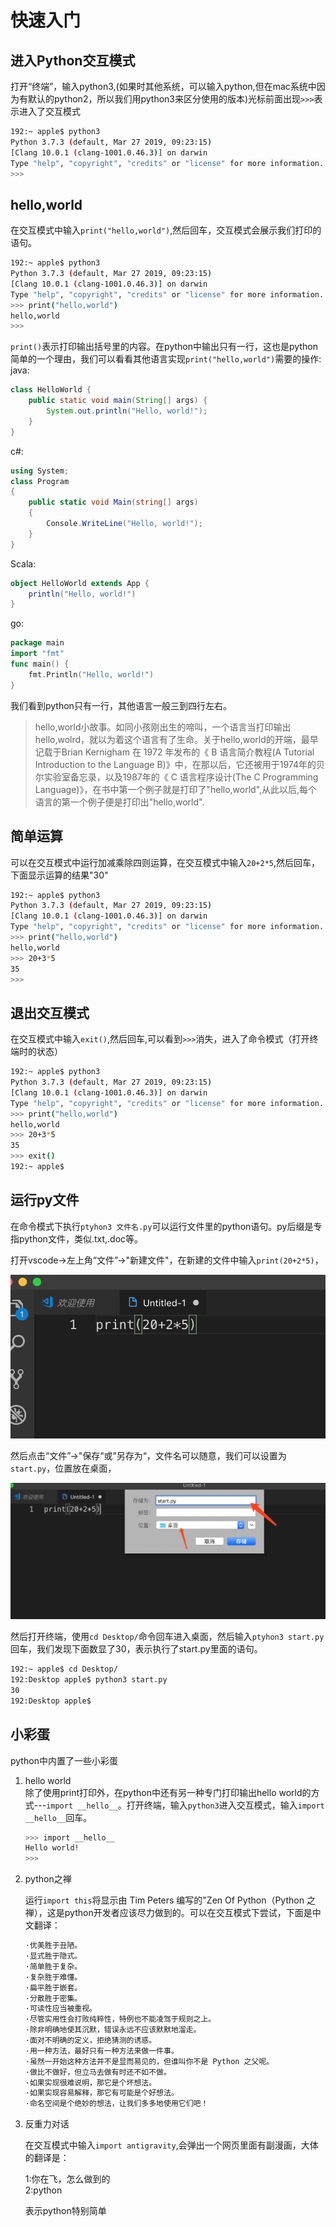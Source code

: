 # 快速入门

## 进入Python交互模式

打开“终端”，输入python3,(如果时其他系统，可以输入python,但在mac系统中因为有默认的python2，所以我们用python3来区分使用的版本)光标前面出现`>>>`表示进入了交互模式  

```bash
192:~ apple$ python3
Python 3.7.3 (default, Mar 27 2019, 09:23:15) 
[Clang 10.0.1 (clang-1001.0.46.3)] on darwin
Type "help", "copyright", "credits" or "license" for more information.
>>> 
```  

## hello,world

在交互模式中输入`print("hello,world")`,然后回车，交互模式会展示我们打印的语句。  

```bash
192:~ apple$ python3
Python 3.7.3 (default, Mar 27 2019, 09:23:15) 
[Clang 10.0.1 (clang-1001.0.46.3)] on darwin
Type "help", "copyright", "credits" or "license" for more information.
>>> print("hello,world")
hello,world
>>> 
```

`print()`表示打印输出括号里的内容。在python中输出只有一行，这也是python简单的一个理由，我们可以看看其他语言实现`print("hello,world")`需要的操作:  
java:

```java
class HelloWorld {
    public static void main(String[] args) {
        System.out.println("Hello, world!");
    }
}
```

c#:  

```c#
using System;
class Program
{
    public static void Main(string[] args)
    {
        Console.WriteLine("Hello, world!");
    }
}
```  

Scala:  

```Scala
object HelloWorld extends App {
    println("Hello, world!")
}
```  

go:  

```go
package main
import "fmt"
func main() {
    fmt.Println("Hello, world!")
}
```  

我们看到python只有一行，其他语言一般三到四行左右。  

> hello,world小故事。如同小孩刚出生的啼叫，一个语言当打印输出hello,wolrd，就以为着这个语言有了生命。关于hello,world的开端，最早记载于Brian Kernigham 在 1972 年发布的《 B 语言简介教程(A Tutorial Introduction to the Language B)》中，在那以后，它还被用于1974年的贝尔实验室备忘录，以及1987年的《 C 语言程序设计(The C Programming Language)》，在书中第一个例子就是打印了"hello,world",从此以后,每个语言的第一个例子便是打印出"hello,world".  

## 简单运算

可以在交互模式中运行加减乘除四则运算，在交互模式中输入`20+2*5`,然后回车，下面显示运算的结果"30"  

```bash
192:~ apple$ python3
Python 3.7.3 (default, Mar 27 2019, 09:23:15) 
[Clang 10.0.1 (clang-1001.0.46.3)] on darwin
Type "help", "copyright", "credits" or "license" for more information.
>>> print("hello,world")
hello,world
>>> 20+3*5
35
>>> 
```  

## 退出交互模式  

在交互模式中输入`exit()`,然后回车,可以看到`>>>`消失，进入了命令模式（打开终端时的状态）  

```bash
192:~ apple$ python3
Python 3.7.3 (default, Mar 27 2019, 09:23:15) 
[Clang 10.0.1 (clang-1001.0.46.3)] on darwin
Type "help", "copyright", "credits" or "license" for more information.
>>> print("hello,world")
hello,world
>>> 20+3*5
35
>>> exit()
192:~ apple$ 
```


## 运行py文件

在命令模式下执行`ptyhon3 文件名.py`可以运行文件里的python语句。py后缀是专指python文件，类似.txt,.doc等。

打开vscode->左上角“文件”->"新建文件"，在新建的文件中输入`print(20+2*5)`， 

![start1](./images/start1.png)  

然后点击“文件”->"保存“或”另存为“，文件名可以随意，我们可以设置为`start.py`，位置放在桌面，  

![start2](./images/start2.png)


然后打开终端，使用`cd Desktop/`命令回车进入桌面，然后输入`ptyhon3 start.py`回车，我们发现下面数显了30，表示执行了start.py里面的语句。  

```bash
192:~ apple$ cd Desktop/
192:Desktop apple$ python3 start.py
30
192:Desktop apple$ 
```  

## 小彩蛋

python中内置了一些小彩蛋

1. hello world  
    除了使用print打印外，在python中还有另一种专门打印输出hello world的方式---`import __hello__`。打开终端，输入`python3`进入交互模式，输入`import __hello__`回车。  

    ```bash
    >>> import __hello__
    Hello world!
    >>> 
    ```  

2. python之禅  

    运行`import this`将显示由 Tim Peters 编写的"Zen Of Python（Python 之禅），这是python开发者应该尽力做到的。可以在交互模式下尝试，下面是中文翻译：  

    ```python
    ·优美胜于丑陋。
    ·显式胜于隐式。
    ·简单胜于复杂。
    ·复杂胜于难懂。
    ·扁平胜于嵌套。
    ·分散胜于密集。
    ·可读性应当被重视。
    ·尽管实用性会打败纯粹性，特例也不能凌驾于规则之上。
    ·除非明确地使其沉默，错误永远不应该默默地溜走。
    ·面对不明确的定义，拒绝猜测的诱惑。
    ·用一种方法，最好只有一种方法来做一件事。
    ·虽然一开始这种方法并不是显而易见的，但谁叫你不是 Python 之父呢。
    ·做比不做好，但立马去做有时还不如不做。
    ·如果实现很难说明，那它是个坏想法。
    ·如果实现容易解释，那它有可能是个好想法。
    ·命名空间是个绝妙的想法，让我们多多地使用它们吧！
    ```  

3. 反重力对话  

    在交互模式中输入`import antigravity`,会弹出一个网页里面有副漫画，大体的翻译是： 

    1:你在飞，怎么做到的  
    2:python  

    表示python特别简单
